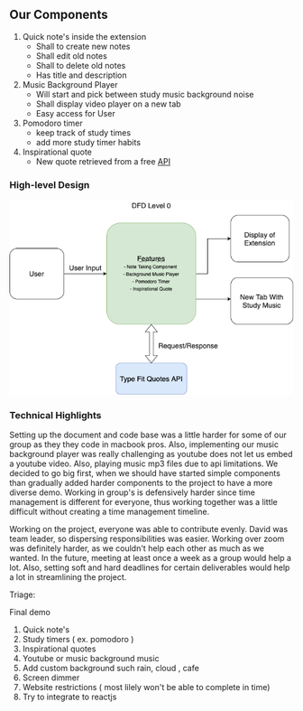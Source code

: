 ## Our Components
1. Quick note's inside the extension
   - Shall to create new notes 
   - Shall edit old notes 
   - Shall to delete old notes 
   - Has title and description 
2. Music Background Player
   - Will start and pick between study music background noise 
   - Shall display video player on a new tab
   - Easy access for User
3. Pomodoro timer
   -  keep track of study times 
   -  add more study timer habits 
4. Inspirational quote
   - New quote retrieved from a free [API](https://type.fit/api/quotes)


### High-level Design
![DFD Diagram Level 0 detailing our project.](DFDDiagramLevelZero.png)

### Technical Highlights
Setting up the document and code base was a little harder for some of our group as they
they code in macbook pros. Also, implementing our music background player was 
really challenging as youtube does not let us embed a youtube video. Also, playing 
music mp3 files due to api limitations. We decided to go big first, when we should have
started simple components than gradually added harder components to the project
to have a more diverse demo. Working in group's is defensively harder since time 
management is different for everyone, thus working together was a little difficult 
without creating a time management timeline. 

Working on the project, everyone was able to contribute evenly. David was team leader,
so dispersing responsibilities was easier. Working over zoom was definitely harder, as
we couldn't help each other as much as we wanted. In the future, meeting at least once
a week as a group would help a lot. Also, setting soft and hard deadlines for certain
deliverables would help a lot in streamlining the project. 

Triage: 

Final demo 

1. Quick note's 
2. Study timers ( ex. pomodoro ) 
3. Inspirational quotes 
4. Youtube or music background music 
5. Add custom background such rain, cloud , cafe 
6. Screen dimmer 
7. Website restrictions ( most lilely won't be able to complete in time)
8. Try to integrate to reactjs 



